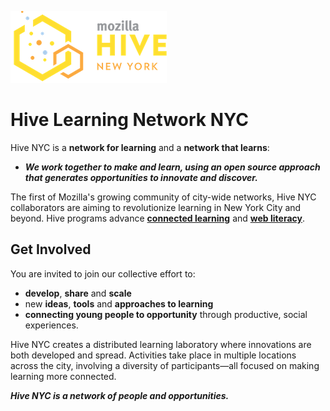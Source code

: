 ![Hive NYC Logo](images/hive-logo.png)
# Hive Learning Network NYC

Hive NYC is a **network for learning** and a **network that learns**:
* ***We work together to make and learn, using an open source approach that generates opportunities to innovate and discover.***

The first of Mozilla's growing community of city-wide networks, Hive NYC collaborators are aiming to revolutionize learning in New York City and beyond. Hive programs advance **[connected learning](http://clalliance.org/)** and **[web literacy](https://webmaker.org/en-US/resources)**.

## Get Involved

You are invited to join our collective effort to:
* **develop**, **share** and **scale**
* new **ideas**, **tools** and **approaches to learning**
* **connecting young people to opportunity** through productive, social experiences.

Hive NYC creates a distributed learning laboratory where innovations are both developed and spread. Activities take place in multiple locations across the city, involving a diversity of participants—all focused on making learning more connected.

***Hive NYC is a network of people and opportunities.***
